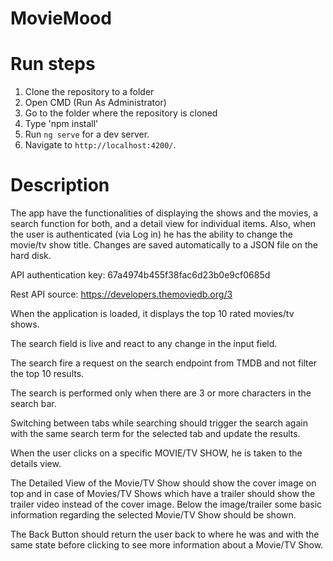 # MovieMood
# Run steps
1. Clone the repository to a folder
2. Open CMD (Run As Administrator) 
3. Go to the folder where the repository is cloned
4. Type 'npm install' 
5. Run `ng serve` for a dev server.
6. Navigate to `http://localhost:4200/`.

# Description
The app have the functionalities of displaying the shows and the movies, a search function for both, and a detail view for individual items.
Also, when the user is authenticated (via Log in) he has the ability to change the movie/tv show title. Changes are saved automatically to a JSON file on the hard disk.

API authentication key: 67a4974b455f38fac6d23b0e9cf0685d

Rest API source: https://developers.themoviedb.org/3

When the application is loaded, it displays the top 10 rated movies/tv shows.


The search field is live and react to any change in the input field.

The search fire a request on the search endpoint from TMDB and not filter the top 10 results.

The search is performed only when there are 3 or more characters in the search bar.

Switching between tabs while searching should trigger the search again with the same search term for the selected tab and update the results.

When the user clicks on a specific MOVIE/TV SHOW, he is taken to the details view.

The Detailed View of the Movie/TV Show should show the cover image on top and in case of Movies/TV Shows which have a trailer should show the trailer video instead of the cover image. Below the image/trailer some basic information regarding the selected Movie/TV Show should be shown.

The Back Button should return the user back to where he was and with the same state before clicking to see more information about a Movie/TV Show.
